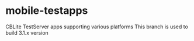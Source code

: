 # mobile-testapps
CBLite TestServer apps supporting various platforms
This branch is used to build 3.1.x version
